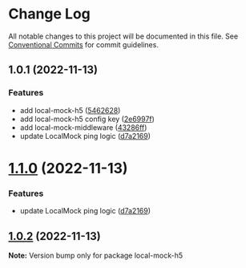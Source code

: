 # Change Log

All notable changes to this project will be documented in this file. See [Conventional Commits](https://conventionalcommits.org) for commit guidelines.

## 1.0.1 (2022-11-13)

### Features

- add local-mock-h5 ([5462628](https://github.com/redstar08/local-mock-core/commit/54626288796a7751ad490991dfde08c89952ff75))
- add local-mock-h5 config key ([2e6997f](https://github.com/redstar08/local-mock-core/commit/2e6997f26d919af5cbd1feb6b39657fe3ce56bb6))
- add local-mock-middleware ([43286ff](https://github.com/redstar08/local-mock-core/commit/43286ff9a70cdc375a625732df20360aea699a51))
- update LocalMock ping logic ([d7a2169](https://github.com/redstar08/local-mock-core/commit/d7a21696a7453fcd992c78cd20b3c19833ac4dd4))

# [1.1.0](https://github.com/redstar08/local-mock-core/compare/local-mock-h5@1.0.2...local-mock-h5@1.1.0) (2022-11-13)

### Features

- update LocalMock ping logic ([d7a2169](https://github.com/redstar08/local-mock-core/commit/d7a21696a7453fcd992c78cd20b3c19833ac4dd4))

## [1.0.2](https://github.com/redstar08/local-mock-core/compare/local-mock-h5@1.0.1...local-mock-h5@1.0.2) (2022-11-13)

**Note:** Version bump only for package local-mock-h5
